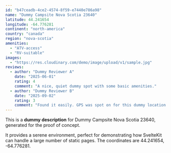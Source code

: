 ```yaml
---
id: "b47ceadb-4ce2-4574-8f59-e7440e786a98"
name: "Dummy Campsite Nova Scotia 23640"
latitude: 44.241654
longitude: -64.776281
continent: "north-america"
country: "canada"
region: "nova-scotia"
amenities:
  - "ATV-access"
  - "RV-suitable"
images:
  - "https://res.cloudinary.com/demo/image/upload/v1/sample.jpg"
reviews:
  - author: "Dummy Reviewer A"
    date: "2025-06-01"
    rating: 4
    comment: "A nice, quiet dummy spot with some basic amenities."
  - author: "Dummy Reviewer B"
    date: "2025-09-02"
    rating: 3
    comment: "Found it easily. GPS was spot on for this dummy location."
---
```


This is a **dummy description** for Dummy Campsite Nova Scotia 23640, generated for the proof of concept.

It provides a serene environment, perfect for demonstrating how SvelteKit can handle a large number of static pages. The coordinates are 44.241654, -64.776281.
